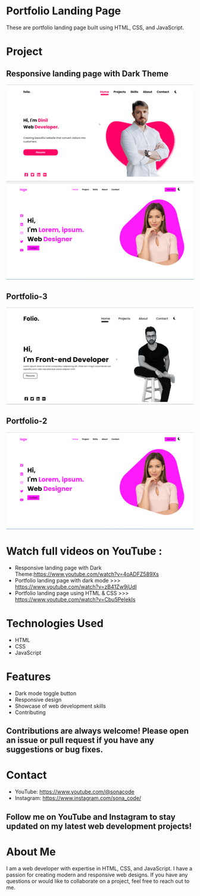 # Portfolio Landing Page 
These are portfolio landing page built using HTML, CSS, and JavaScript. 


# Project 
## Responsive landing page with Dark Theme 
![](/portfolio%20landing%20page%20with%20dark%20mode/project-ss/desktop-view.png)
![](portfolio-2/project-ss/desktop-view.png)

## Portfolio-3 
![](portfolio-3/project-ss/desktop-view.png)

## Portfolio-2
![](portfolio-2/project-ss/desktop-view.png)


# Watch full videos on YouTube :
* Responsive landing page with Dark Theme:https://www.youtube.com/watch?v=4oADFZ589Xs
* Portfolio landing page with dark mode >>> https://www.youtube.com/watch?v=zB41Zw9jUdI
* Portfolio landing page using HTML & CSS >>> https://www.youtube.com/watch?v=Cbu5PeIekIs

# Technologies Used
* HTML
* CSS
* JavaScript




# Features
* Dark mode toggle button
* Responsive design
* Showcase of web development skills
* Contributing
## Contributions are always welcome! Please open an issue or pull request if you have any suggestions or bug fixes.

# Contact
* YouTube: https://www.youtube.com/@sonacode
* Instagram: https://www.instagram.com/sona_code/
## Follow me on YouTube and Instagram to stay updated on my latest web development projects!

# About Me
I am a web developer with expertise in HTML, CSS, and JavaScript. I have a passion for creating modern and responsive web designs. If you have any questions or would like to collaborate on a project, feel free to reach out to me.
